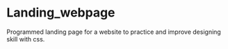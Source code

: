 # Landing_webpage
Programmed landing page for a website to practice and improve designing skill with css.
